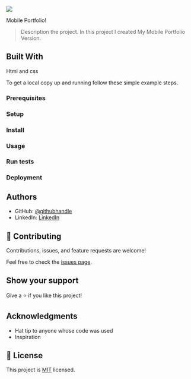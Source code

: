 ![](https://img.shields.io/badge/Microverse-blueviolet)

Mobile Portfolio!

> Description the project.
> In this project I created My Mobile Portfolio Version.

## Built With

Html and css

To get a local copy up and running follow these simple example steps.

### Prerequisites

### Setup

### Install

### Usage

### Run tests

### Deployment

## Authors

- GitHub: [@githubhandle](https://github.com/alicemirigo92)
- LinkedIn: [LinkedIn](www.linkedin.com/in/alice-mirigo)

## 🤝 Contributing

Contributions, issues, and feature requests are welcome!

Feel free to check the [issues page](../../issues/).

## Show your support

Give a ⭐️ if you like this project!

## Acknowledgments

- Hat tip to anyone whose code was used
- Inspiration

## 📝 License

This project is [MIT](./LICENSE) licensed.
